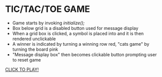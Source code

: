 # TIC/TAC/TOE GAME

- Game starts by invoking *initialize();*  
- Box below grid is a disabled button used for message display
- When a grid box is clicked, a symbol is placed into and it is then rendered unclickable  
- A winner is indicated by turning a winning row red, "cats game" by turning the board pink  
- "Message display box" then becomes clickable button prompting user to reset game

<a href="https://h-b8.github.io/tic-tac-toe-game/">CLICK TO PLAY!</a>
